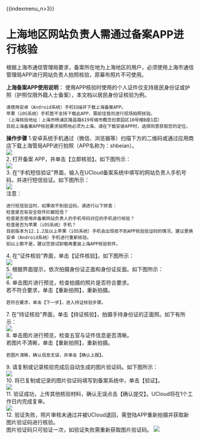 {{indexmenu_n>3}}

# 上海地区网站负责人需通过备案APP进行核验

根据上海市通信管理局要求，备案所在地为上海地区的用户，必须使用上海市通信管理局APP进行网站负责人拍照核验，原幕布照片不可使用。

**上海备案APP使用说明**： 使用APP核验时使用的个人证件仅支持居民身份证或护照（护照仅限外籍人士备案），本文档以居民身份证核验为例。

    请使用安卓（Android系统）手机扫描并下载上海备案APP。
    苹果（iOS系统）手机暂不支持下载此APP，需前往我司进行现场拍照核验。
    （上海核验地址：上海市杨浦区隆昌路619号城市概念创意园区10号楼B座1层）
    目前上海备案APP核验要求拍照地必须为上海，请在下载安装APP时，选择同意获取您的定位。

**操作步骤**
1.安卓系统手机通过（微信、浏览器等）扫描下方的二维码或通过应用商店下载上海管局APP进行拍照（APP名称为：shbeian）。  
![](/images/problem/上海APP1.png)  
2\. 打开备案 APP，并单击【立即核验】。如下图所示：  
![](/images/problem/上海APP2.png)  
3\. 在“手机短信验证”界面，输入在UCloud备案系统中填写的网站负责人手机号码，并进行短信验证。如下图所示：  
![](/images/problem/上海APP3.png)  
注意：

``` 
进行短信验证时，如果收不到验证码，请进行以下排查：
检查是否有安全软件拦截短信？
检查是否使用非备案网站负责人的手机号码对应的手机进行核验？
检查是否为苹果（iOS系统）手机？
目前版本为12.1.2及以上苹果（iOS系统）手机会出现收不到APP核验验证码的情况，建议更换安卓（Android系统）手机进行重新核验。
如以上都不是，建议您尝试卸载再重装上海APP核验软件。

```

4\. 在“证件核验”界面，单击【证件核验】。如下图所示：  
![](/images/problem/上海APP4.png)  
5\. 根据界面提示，依次拍摄身份证正面和身份证反面。如下图所示：  
![](/images/problem/上海APP5.png)  
6\. 单击图片进行预览，检查拍摄的照片是否符合要求。  
若不符合要求，单击【重新拍照】，重新拍摄。

    若符合要求，单击【下一步】，进入持证核验步骤。

7\. 在“持证核验”界面，单击【持证核验】，拍摄手持身份证的正面照。如下有所示：  
![](/images/problem/上海APP6.png)  
8\. 单击图片进行预览，检查五官与证件信息是否清晰。  
若图片不清晰，单击【重新拍照】，重新拍摄。

    若图片清晰，确认信息无误，并单击【确认上报】。

9\. 请复制或记录核验完成后自动生成的图片验证码。如下图所示：  
![](/images/problem/上海APP7.png)  
10\. 将已复制或记录的图片验证码填写到备案系统中，单击【验证】。  
![](/images/problem/上海APP8.png)  
11\. 验证成功，上传其他核验材料，确认无误点击【确认提交】。UCloud将在1个工作日内完成复审。  
![](/images/problem/上海APP9.png)  
12\. 验证失败，照片审核未通过并被UCloud退回，需登陆APP重新拍摄并获取新图片验证码进行核验。  
图片验证码只可验证一次，如验证失败需重新获取图片验证码。 ![](/images/problem/上海APP10.png)